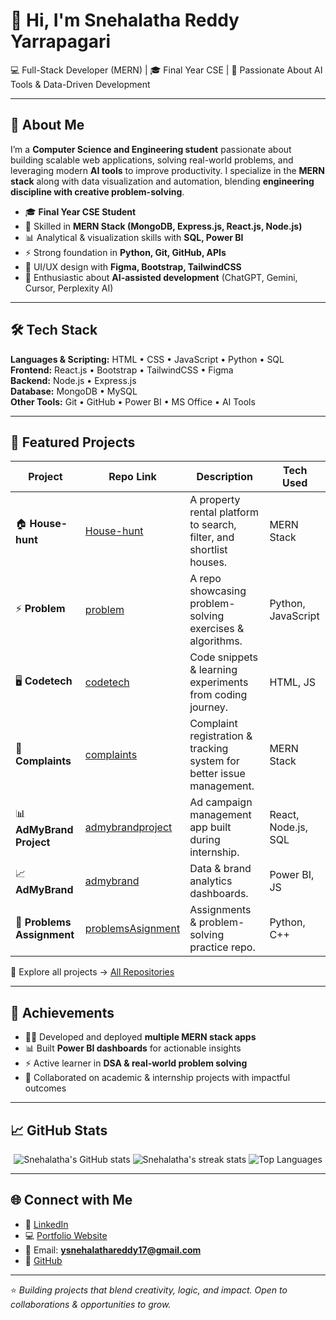 # 👋 Hi, I'm Snehalatha Reddy Yarrapagari

💻 Full-Stack Developer (MERN) | 🎓 Final Year CSE | 🌟 Passionate About AI Tools & Data-Driven Development  

---

## 💫 About Me  

I’m a **Computer Science and Engineering student** passionate about building scalable web applications, solving real-world problems, and leveraging modern **AI tools** to improve productivity. I specialize in the **MERN stack** along with data visualization and automation, blending **engineering discipline with creative problem-solving**.  

- 🎓 **Final Year CSE Student**  
- 🔧 Skilled in **MERN Stack (MongoDB, Express.js, React.js, Node.js)**  
- 📊 Analytical & visualization skills with **SQL, Power BI**  
- ⚡ Strong foundation in **Python, Git, GitHub, APIs**  
- 🎨 UI/UX design with **Figma, Bootstrap, TailwindCSS**  
- 🤖 Enthusiastic about **AI-assisted development** (ChatGPT, Gemini, Cursor, Perplexity AI)  

---

## 🛠️ Tech Stack  

**Languages & Scripting:** HTML • CSS • JavaScript • Python • SQL  
**Frontend:** React.js • Bootstrap • TailwindCSS • Figma  
**Backend:** Node.js • Express.js  
**Database:** MongoDB • MySQL  
**Other Tools:** Git • GitHub • Power BI • MS Office • AI Tools  

---

## 🚀 Featured Projects  

| Project | Repo Link | Description | Tech Used |
|---------|-----------|-------------|-----------|
| 🏠 **House-hunt** | [House-hunt](https://github.com/snehalatha-reddy/House-hunt) | A property rental platform to search, filter, and shortlist houses. | MERN Stack |
| ⚡ **Problem** | [problem](https://github.com/snehalatha-reddy/problem) | A repo showcasing problem-solving exercises & algorithms. | Python, JavaScript |
| 🖥️ **Codetech** | [codetech](https://github.com/snehalatha-reddy/codetech) | Code snippets & learning experiments from coding journey. | HTML, JS |
| 📝 **Complaints** | [complaints](https://github.com/snehalatha-reddy/complaints) | Complaint registration & tracking system for better issue management. | MERN Stack |
| 📊 **AdMyBrand Project** | [admybrandproject](https://github.com/snehalatha-reddy/admybrandproject) | Ad campaign management app built during internship. | React, Node.js, SQL |
| 📈 **AdMyBrand** | [admybrand](https://github.com/snehalatha-reddy/admybrand) | Data & brand analytics dashboards. | Power BI, JS |
| 🧩 **Problems Assignment** | [problemsAsignment](https://github.com/snehalatha-reddy/problemsAsignment) | Assignments & problem-solving practice repo. | Python, C++ |

🔗 Explore all projects → [All Repositories](https://github.com/snehalatha-reddy?tab=repositories)  

---

## 🏅 Achievements  

- 🧑‍💻 Developed and deployed **multiple MERN stack apps**  
- 📊 Built **Power BI dashboards** for actionable insights  
- ⚡ Active learner in **DSA & real-world problem solving**  
- 🤝 Collaborated on academic & internship projects with impactful outcomes  

---

## 📈 GitHub Stats  

<p align="center">
  <img src="https://github-readme-stats.vercel.app/api?username=snehalatha-reddy&show_icons=true&theme=tokyonight" alt="Snehalatha's GitHub stats" />
  <img src="https://github-readme-streak-stats.herokuapp.com/?user=snehalatha-reddy&theme=tokyonight" alt="Snehalatha's streak stats" />
  <img src="https://github-readme-stats.vercel.app/api/top-langs/?username=snehalatha-reddy&layout=compact&theme=tokyonight" alt="Top Languages" />
</p>  

---

## 🌐 Connect with Me  

- 💼 [LinkedIn](https://linkedin.com/in/ysnehalathareddy200517)  
- 💻 [Portfolio Website](https://yourportfolio.com)  
- 📧 Email: **ysnehalathareddy17@gmail.com**  
- 🐙 [GitHub](https://github.com/snehalatha-reddy)  

---

⭐ *Building projects that blend creativity, logic, and impact. Open to collaborations & opportunities to grow.*  
